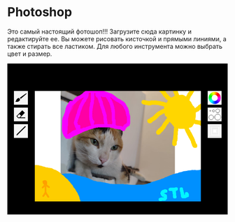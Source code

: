 # Photoshop

Это самый настоящий фотошоп!!! Загрузите сюда картинку и редактируйте ее. Вы можете рисовать кисточкой и прямыми линиями, а также стирать все ластиком. Для любого инструмента можно выбрать цвет и размер.

<img src="img/example.png" width="600"/>
